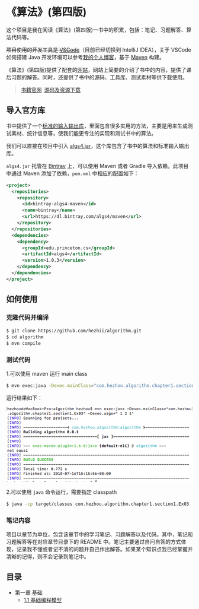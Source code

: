 # 《算法》(第四版)

这个项目是我在阅读《算法》(第四版)一书中的积累，包括：笔记、习题解答、算法代码等。

~~项目使用的开发工具是 [VSCode](https://code.visualstudio.com/)~~（目前已经切换到 IntelliJ IDEA），关于 VSCode 如何搭建 Java 开发环境可以参考[我的个人博客](http://blog.whezh.com/vscode-java/)，基于 [Maven](https://maven.apache.org/) 构建。

《算法》(第四版)提供了配套的[网站](https://algs4.cs.princeton.edu/home/)，网站上简要的介绍了书中的内容，提供了课后习题的解答。同时，还提供了书中的源码、工具库、测试素材等供下载使用。

>[书籍官网](https://algs4.cs.princeton.edu/home/)&ensp;[源码及资源下载](https://algs4.cs.princeton.edu/code/)

## 导入官方库

书中提供了一个[标准的输入输出库](https://introcs.cs.princeton.edu/java/stdlib/)，里面包含很多实用的方法，主要是用来生成测试素材、统计信息等，使我们能更专注的实现和测试书中的算法。

我们可以直接在项目中引入 [algs4.jar](https://algs4.cs.princeton.edu/code/algs4.jar)，这个库包含了书中的算法和标准输入输出库。

`algs4.jar` 托管在 [Bintray](https://bintray.com/algs4/maven/algs4/) 上，可以使用 Maven 或者 Gradle 导入依赖。此项目中通过 Maven 添加了依赖，`pom.xml` 中相应的配置如下：

```xml
<project>
  <repositories>
    <repository>
      <id>bintray-algs4-maven</id>
      <name>bintray</name>
      <url>https://dl.bintray.com/algs4/maven</url>
    </repository>
  </repositories>
  <dependencies>
    <dependency>
      <groupId>edu.princeton.cs</groupId>
      <artifactId>algs4</artifactId>
      <version>1.0.3</version>
    </dependency>
  </dependencies>
</project>
```

## 如何使用

### 克隆代码并编译

```bash
$ git clone https://github.com/hezhii/algorithm.git
$ cd algorithm
$ mvn compile
```

### 测试代码

1.可以使用 maven 运行 main class

```bash
$ mvn exec:java -Dexec.mainClass="com.hezhou.algorithm.chapter1.section1.Ex03" -Dexec.args=" 1 2 1"
```

运行结果如下：

![](./.github/mvn_exec_result.png)

2.可以使用 `java` 命令运行，需要指定 classpath

```bash
$ java -cp target/classes com.hezhou.algorithm.chapter1.section1.Ex03
```

### 笔记内容

项目以章节为单位，包含该章节中的学习笔记、习题解答以及代码。其中，笔记和习题解答等在对应章节目录下的 README 中。笔记主要通过自问自答的方式体现，记录我不懂或者记不清的问题并自己作出解答。如果某个知识点我已经掌握并清晰的记得，则不会记录到笔记中。

## 目录

- 第一章 基础
  - [1.1 基础编程模型](https://github.com/hezhii/algorithm/tree/master/src/main/java/com/hezhou/algorithm/chapter1/section1)